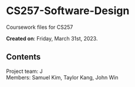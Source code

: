 # CS257-Software-Design

Coursework files for CS257

**Created on**: Friday, March 31st, 2023.  

## Contents
Project team: J  
Members: Samuel Kim, Taylor Kang, John Win
